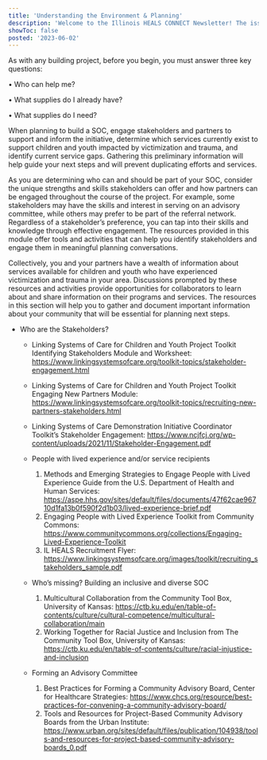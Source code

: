```yaml
---
title: 'Understanding the Environment & Planning'
description: 'Welcome to the Illinois HEALS CONNECT Newsletter! The issue features an overview of the Illinois HEALS program, an innovative approach to service delivery, and a program demonstration project update.'
showToc: false
posted: '2023-06-02'
---
```


As with any building project, before you begin, you must answer three key questions:

• Who can help me?

• What supplies do I already have?

• What supplies do I need?

When planning to build a SOC, engage stakeholders and partners to support and inform the initiative, determine which services currently exist to support children and youth impacted by victimization and trauma, and identify current service gaps. Gathering this preliminary information will help guide your next steps and will prevent duplicating efforts and services.

As you are determining who can and should be part of your SOC, consider the unique strengths and skills stakeholders can offer and how partners can be engaged throughout the course of the project. For example, some stakeholders may have the skills and interest in serving on an advisory committee, while others may prefer to be part of the referral network. Regardless of a stakeholder’s preference, you can tap into their skills and knowledge through effective engagement. The resources provided in this module offer tools and activities that can help you identify stakeholders and engage them in meaningful planning conversations.

Collectively, you and your partners have a wealth of information about services available for children and youth who have experienced victimization and trauma in your area. Discussions prompted by these resources and activities provide opportunities for collaborators to learn about and share information on their programs and services. The resources in this section will help you to gather and document important information about your community that will be essential for planning next steps.

- Who are the Stakeholders?

  - Linking Systems of Care for Children and Youth Project Toolkit Identifying Stakeholders Module and Worksheet: https://www.linkingsystemsofcare.org/toolkit-topics/stakeholder-engagement.html

  - Linking Systems of Care for Children and Youth Project Toolkit Engaging New Partners Module: https://www.linkingsystemsofcare.org/toolkit-topics/recruiting-new-partners-stakeholders.html

  - Linking Systems of Care Demonstration Initiative Coordinator Toolkit’s Stakeholder Engagement: https://www.ncjfcj.org/wp-content/uploads/2021/11/Stakeholder-Engagement.pdf

  - People with lived experience and/or service recipients

    1. Methods and Emerging Strategies to Engage People with Lived Experience Guide from the U.S. Department of Health and Human Services: https://aspe.hhs.gov/sites/default/files/documents/47f62cae96710d1fa13b0f590f2d1b03/lived-experience-brief.pdf
    2. Engaging People with Lived Experience Toolkit from Community Commons: https://www.communitycommons.org/collections/Engaging-Lived-Experience-Toolkit
    3. IL HEALS Recruitment Flyer: https://www.linkingsystemsofcare.org/images/toolkit/recruiting_stakeholders_sample.pdf

  - Who’s missing? Building an inclusive and diverse SOC

    1. Multicultural Collaboration from the Community Tool Box, University of Kansas: https://ctb.ku.edu/en/table-of-contents/culture/cultural-competence/multicultural-collaboration/main
    2. Working Together for Racial Justice and Inclusion from The Community Tool Box, University of Kansas: https://ctb.ku.edu/en/table-of-contents/culture/racial-injustice-and-inclusion

  - Forming an Advisory Committee
    1. Best Practices for Forming a Community Advisory Board, Center for Healthcare Strategies: https://www.chcs.org/resource/best-practices-for-convening-a-community-advisory-board/
    2. Tools and Resources for Project-Based Community Advisory Boards from the Urban Institute: https://www.urban.org/sites/default/files/publication/104938/tools-and-resources-for-project-based-community-advisory-boards_0.pdf
